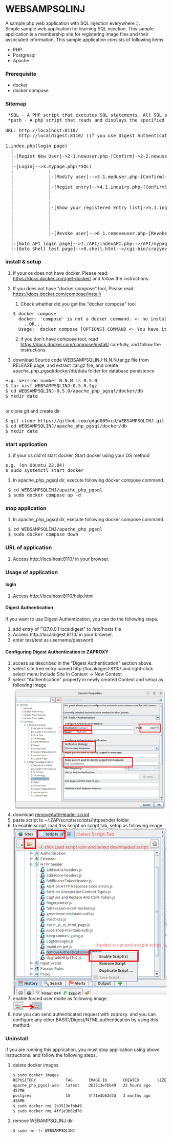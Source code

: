 # WEBSAMPSQLINJ
A sample php web application with SQL injection everywhere :).  
Simple sample web application for learning SQL injection.
This sample application is a membership site for registering image files and their associated information.
This sample application consists of following items:  
* PHP
* Postgresql
* Apache 

### Prerequisite

* docker
* docker compose

### Sitemap

<PRE>
 *SQL - A PHP script that executes SQL statements. All SQL statements are vulnerable.
 *path - A php script that reads and displays the specified file
 
URL: http://localhost:8110/
     http://localdigest:8110/ (if you use Digest Authentication)

1.index.php(login page)
  |
  |-[Regist New User]->2-1.newuser.php-[Confirm]->2-2.newuser.php-[Complete]->2-3.newuser.php(*SQL)->[Login]->index.php
  |
  |-[Login]-->3.mypage.php(*SQL)
  |             |
  |             |-[Modify user]-->3.1.moduser.php-[Confirm]->3.2.moduser.php-[Complete]->3.3.moduser.php(*SQL)-[Return to MYPAGE]->mypage.php
  |             |
  |             |-[Regist entry]-->4.1.inquiry.php-[Confirm]->4.2.confirm.php-[Complete]->4.3.complete.php(*SQL)-[Return to MYPAGE]->mypage.php
  |             |                                                                       |
  |             |                                                                       |-[xxx.img]->4.4.showfile.php(*path)
  |             |
  |             |-[Show your registered Entry list]->5.1.inquirylist.php(*SQL)-[Search]->5.2.inquirylist.php(*SQL)-[Return to MYPAGE]->mypage.php
  |             |                                            |                          |
  |             |                                            |---------[xxx.img]---------->5.3.showfile.php(*path)
  |             |
  |             |
  |             |-[Revoke user]-->6.1.removeuser.php-[Revoke]->6.2.removeuser.php(*SQL)-[Login]->index.php
  |
  |-[Goto API login page]-->7./API/indexAPI.php-->/API/mypageAPI.php
  |-[Goto Shell test page]-->8.shell.html-->/cgi-bin/crazyeval.sh
</PRE>


### install & setup 

1. If your os does not have docker, Please read: https://docs.docker.com/get-docker/ and follow the instructions.


1. If you does not have "docker compose" tool, Please read: https://docs.docker.com/compose/install/
   1) Check whether did you get the "docker compose" tool
   <PRE>
   $ docker compose
     docker: 'compose' is not a docker command. <- no installed
       ..OR...
     Usage:  docker compose [OPTIONS] COMMAND <- You have it. installed.
   </PRE>
   2) if you don't have compose tool, read https://docs.docker.com/compose/install/ carefully, and follow the instructions.

1. download Source code WEBSAMPSQLINJ-N.N.N.tar.gz file from RELEASE page, and extract .tar.gz file, and create apache_php_pgsql/docker/db/data folder for database persistence
<PRE>
e.g. version number N.N.N is 0.5.0
$ tar xzvf WEBSAMPSQLINJ-0.5.0.tgz
$ cd WEBSAMPSQLINJ-0.5.0/apache_php_pgsql/docker/db
$ mkdir data
 </PRE>
or clone git and create dir.
<PRE>
$ git clone https://github.com/gdgd009xcd/WEBSAMPSQLINJ.git
$ cd WEBSAMPSQLINJ/apache_php_pgsql/docker/db
$ mkdir data
</PRE>

### start application
1. if your os did'nt start docker, Start docker using your OS method
<PRE>
e.g. (on Ubuntu 22.04)
$ sudo systemctl start docker
</PRE>

1. In apache_php_pgsql dir, execute following docker compose command.
<PRE>
 $ cd WEBSAMPSQLINJ/apache_php_pgsql
 $ sudo docker compose up -d
</PRE>
### stop application
1. In apache_php_pgsql dir, execute following docker compose command.
<PRE>
 $ cd WEBSAMPSQLINJ/apache_php_pgsql
 $ sudo docker compose down
</PRE>

### URL of application 
1. Access http://localhost:8110/ in your browser.

### Usage of application
#### login
1. Access http://localhost:8110/help.html
#### Digest Authentication
If you want to use Digest Authentication, you can do the following steps.
1. add entry of "127.0.0.1 localdigest"  to /etc/hosts file
2. Access http://localdigest:8110/ in your browser.
3. enter test/test as username/password
#### Configuring Digest Authentication in ZAPROXY
1. access as described in the "Digest Authentication" section above.
2. select site tree entry named http://localdigest:8110/ and right-click<br> 
select menu Include Site In Context -> New Context
3. select "Authentication" property in newly created Context and setup as following image<br> 
![property](assets/images/HTTPAuthDialogZAP.png)
4. download [removeAuthHeader script](removeAuthenticationHeader.js)
5. paste script to ~/.ZAP/scripts/scripts/httpsender folder.
6. to enable script, load this script on script tab, setup as following image.<br> 
![script](assets/images/RemoveAuthHeaderScript.png)
7. enable forced user mode as following image.<br> 
![forced user](assets/images/ForceUserIcons.png)
8. now you can send authenticated request with zaproxy. and you can configure any other BASIC/Digest/NTML authentication by using this method.

### Uninstall
if you are running this application, you must stop application using above instructions.
and follow the following steps.
1. delete docker images

       $ sudo docker images
       REPOSITORY             TAG       IMAGE ID       CREATED        SIZE
       apache_php_pgsql-web   latest    2b3513efbb49   22 hours ago   457MB
       postgres               15        4ff1e3b62d7d   3 months ago   426MB
       $ sudo docker rmi 2b3513efbb49
       $ sudo docker rmi 4ff1e3b62d7d

2. remove WEBAMPSQLINJ dir
 
       $ sudo rm -fr WEBSAMPSQLINJ

 





 
